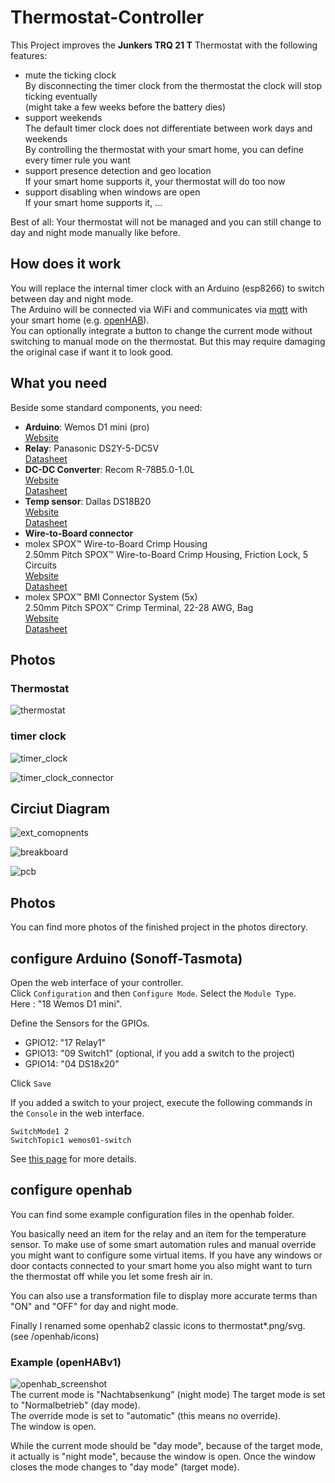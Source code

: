 # Thermostat-Controller

This Project improves the **Junkers TRQ 21 T** Thermostat with the following features:

* mute the ticking clock  
  By disconnecting the timer clock from the thermostat the clock will stop ticking eventually  
  (might take a few weeks before the battery dies)
* support weekends  
  The default timer clock does not differentiate between work days and weekends  
  By controlling the thermostat with your smart home, you can define every timer rule you want
* support presence detection and geo location  
  If your smart home supports it, your thermostat will do too now
* support disabling when windows are open  
  If your smart home supports it, ...

Best of all: Your thermostat will not be managed and you can still change to day and night mode manually like before.

## How does it work

You will replace the internal timer clock with an Arduino (esp8266) to switch between day and night mode.  
The Arduino will be connected via WiFi and communicates via [mqtt](http://mqtt.org/) with your smart home (e.g. [openHAB](http://www.openhab.org/)).  
You can optionally integrate a button to change the current mode without switching to manual mode on the thermostat. But this may require damaging the original case if want it to look good.

## What you need

Beside some standard components, you need:  

* **Arduino**: Wemos D1 mini (pro)  
  [Website](https://www.wemos.cc/product/d1-mini-pro.html)  
* **Relay**: Panasonic DS2Y-5-DC5V  
  [Datasheet](https://www3.panasonic.biz/ac/e_download/control/relay/signal/catalog/mech_eng_ds2y.pdf)
* **DC-DC Converter**: Recom R-78B5.0-1.0L  
  [Website](https://www.recom-power.com/de/emea/home.html)  
  [Datasheet]([https://www.recom-power.com/pdf/Innoline/R-78Bxx-1.0_L.pdf)
* **Temp sensor**: Dallas DS18B20  
  [Website](https://www.maximintegrated.com/en/products/analog/sensors-and-sensor-interface/DS18B20.html)  
  [Datasheet](https://datasheets.maximintegrated.com/en/ds/DS18B20.pdf)  
* **Wire-to-Board connector**  
 *  molex SPOX™ Wire-to-Board Crimp Housing  
  2.50mm Pitch SPOX™ Wire-to-Board Crimp Housing, Friction Lock, 5 Circuits  
  [Website](http://www.molex.com/molex/products/datasheet.jsp?part=active/0050375053_CRIMP_HOUSINGS.xml&channel=Products&Lang=en-US)  
  [Datasheet](http://www.molex.com/webdocs/datasheets/pdf/en-us/0050375053_CRIMP_HOUSINGS.pdf)  
 * molex SPOX™ BMI Connector System (5x)  
  2.50mm Pitch SPOX™ Crimp Terminal, 22-28 AWG, Bag  
  [Website](http://www.molex.com/molex/products/datasheet.jsp?part=active/0008701040_CRIMP_TERMINALS.xml&channel=Products&Lang=en-US)  
  [Datasheet](http://www.molex.com/webdocs/datasheets/pdf/en-us/0008701040_CRIMP_TERMINALS.pdf)
  
## Photos

### Thermostat

![thermostat]

### timer clock

![timer_clock]

![timer_clock_connector]

  
## Circiut Diagram
  
![ext_comopnents]

![breakboard]

![pcb]

## Photos

You can find more photos of the finished project in the photos directory.

## configure Arduino (Sonoff-Tasmota)

Open the web interface of your controller.  
Click `Configuration` and then `Configure Mode`. Select the `Module Type`.  
Here : "18 Wemos D1 mini".

Define the Sensors for the GPIOs.

* GPIO12: "17 Relay1"
* GPIO13: "09 Switch1" (optional, if you add a switch to the project)
* GPIO14: "04 DS18x20"

Click `Save`

If you added a switch to your project, execute the following commands in the `Console` in the web interface.

```
SwitchMode1 2
SwitchTopic1 wemos01-switch
```

See [this page](https://github.com/arendst/Sonoff-Tasmota/wiki/Understanding-SwitchMode-and-SwitchTopic) for more details.

## configure openhab

You can find some example configuration files in the openhab folder.

You basically need an item for the relay and an item for the temperature sensor.
To make use of some smart automation rules and manual override you might want to configure some virtual items.
If you have any windows or door contacts connected to your smart home you also might want to turn the thermostat off while you let some fresh air in.

You can also use a transformation file to display more accurate terms than "ON" and "OFF" for day and night mode.

Finally I renamed some openhab2 classic icons to thermostat*.png/svg. (see /openhab/icons)

### Example (openHABv1)
![openhab_screenshot]  
The current mode is "Nachtabsenkung" (night mode)
The target mode is set to "Normalbetrieb" (day mode).  
The override mode is set to "automatic" (this means no override).  
The window is open.  

While the current mode should be "day mode", because of the target mode, it actually is "night mode", because the window is open.
Once the window closes the mode changes to "day mode" (target mode).

[ext_comopnents]: Fritzing/Thermostat-Controller_external_components_bb.png "external components"
[breakboard]: Fritzing/Thermostat-Controller_bb.png "breakboard view"
[pcb]: Fritzing/Thermostat-Controller_pcb.png "pcb view"
[thermostat]: photos/Junkers_TRQ21_Thermostat.jpg
[timer_clock]: photos/timer_clock.jpg
[timer_clock_connector]: photos/timer_clock_connector.jpg
[openhab_screenshot]: photos/openhab_screenshot_thermostat.png